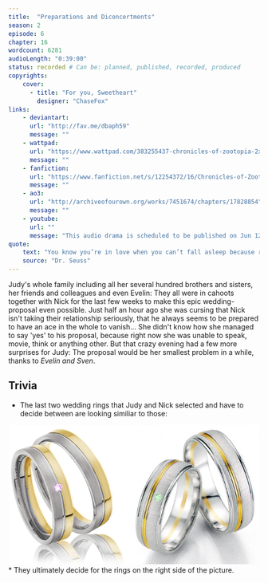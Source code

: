 ```yaml
---
title:  "Preparations and Diconcertments"
season: 2
episode: 6
chapter: 16
wordcount: 6281
audioLength: "0:39:00"
status: recorded # Can be: planned, published, recorded, produced
copyrights:
    cover:
      - title: "For you, Sweetheart"
        designer: "ChaseFox"
links:
    - deviantart:
      url: "http://fav.me/dbaph59"
      message: ""
    - wattpad:
      url: "https://www.wattpad.com/383255437-chronicles-of-zootopia-2x06-preparations-and"
      message: ""
    - fanfiction:
      url: "https://www.fanfiction.net/s/12254372/16/Chronicles-of-Zootopia"
      message: ""
    - ao3:
      url: "http://archiveofourown.org/works/7451674/chapters/17828854"
      message: ""
    - youtube:
      url: ""
      message: "This audio drama is scheduled to be published on Jun 12, 2017!"
quote:
    text: "You know you’re in love when you can’t fall asleep because reality is finally better than your dreams."
    source: "Dr. Seuss"
---
```

Judy's whole family including all her several hundred brothers and sisters, her friends and colleagues and even Evelin: They all were in cahoots together with Nick for the last few weeks to make this epic wedding-proposal even possible. Just half an hour ago she was cursing that Nick isn't taking their relationship seriously, that he always seems to be prepared to have an ace in the whole to vanish...
She didn't know how she managed to say 'yes' to his proposal, because right now she was unable to speak, movie, think or anything other. But that crazy evening had a few more surprises for Judy: The proposal would be her smallest problem in a while, thanks to _Evelin and Sven_.

## Trivia
 * The last two wedding rings that Judy and Nick selected and have to decide between are looking similiar to those:
 <img src="/assets/img/story/2x06-Wedding_Rings.png" />
 * They ultimately decide for the rings on the right side of the picture.